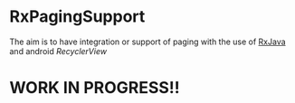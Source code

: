 # RxPagingSupport

The aim is to have integration or support of paging with the use of [RxJava](https://github.com/ReactiveX/RxJava) and android _RecyclerView_

# __WORK IN PROGRESS!!__
